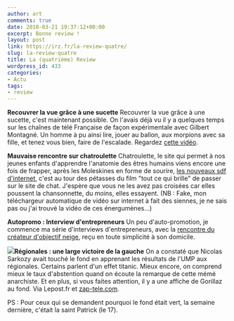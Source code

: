 ```yaml
---
author: art
comments: true
date: 2010-03-21 19:37:12+00:00
excerpt: Bonne review !
layout: post
link: https://irz.fr/la-review-quatre/
slug: la-review-quatre
title: La (quatrième) Review
wordpress_id: 433
categories:
- Actu
tags:
- review
---
```




**Recouvrer la vue grâce à une sucette**
Recouvrer la vue grâce à une sucette, c'est maintenant possible. On l'avais déjà vu il y a quelques temps sur les chaînes de télé Française de façon expérimentale avec Gilbert Montagné. Un homme à pu ainsi lire, jouer au ballon, aux morpions avec sa fille, et tenez vous bien, faire de l'escalade. Regardez [cette vidéo](http://www.youtube.com/watch?v=xNkw28fz9u0).

**Mauvaise rencontre sur chatroulette**
Chatroulette, le site qui permet à nos jeunes enfants d'apprendre l'anatomie des êtres humains viens encore une fois de frapper, après les Moleskines en forme de sourire, [les nouveaux sdf d'internet](http://www.youtube.com/watch?v=32vpgNiAH60), c'est au tour des pétasses du film "tout ce qui brille" de passer sur le site de chat. J'espère que vous ne les avez pas croisées car elles poussent la chansonnette, du moins, elles essayent. (NB : Fake, mon téléchargeur automatique de vidéo sur internet à fait des siennes, je ne sais pas ou j'ai trouvé la vidéo de ces énergumènes...)

**Autopromo : Interview d'entrepreneurs**
Un peu d'auto-promotion, je commence ma série d'interviews d'entrepreneurs, avec la [rencontre du créateur d'objectif neige](https://irz.fr/objectif-neige), reçu en toute simplicité à son domicile.

**[![](https://static.irz.fr/2010/03/la-review-300x140.png)](https://static.irz.fr/2010/03/la-review.png)Régionales : une large victoire de la gauche**
On a constaté que Nicolas Sarkozy avait touché le fond en apprenant les résultats de l'UMP aux régionales. Certains parlent d'un effet titanic. Mieux encore, on comprend mieux le taux d'abstention quand on écoute la remarque de cette mémé anarchiste. Et en plus, si vous faites attention, il y a une affiche de Gorillaz au fond.
Via Lepost.fr et [zap-tele.com](http://www.dailymotion.com/video/xcloc3_mamie-anarchiste_webcam).


PS : Pour ceux qui se demandent pourquoi le fond était vert, la semaine dernière, c'était la saint Patrick (le 17). 
